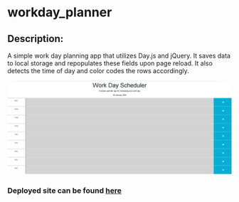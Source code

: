# workday_planner

## Description:

A simple work day planning app that utilizes Day.js and jQuery. It saves data to local storage and repopulates these fields upon page reload. It also detects the time of day and color codes the rows accordingly. 

![Application image](READMEimage.png)

### Deployed site can be found [here](https://abriquelet.github.io/workday_planner/)
